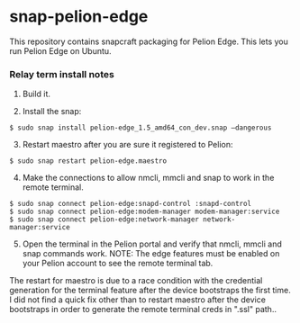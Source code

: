 # snap-pelion-edge

This repository contains snapcraft packaging for Pelion Edge. This lets you run Pelion Edge on Ubuntu.

### Relay term install notes
1. Build it.

2. Install the snap:
  ```
  $ sudo snap install pelion-edge_1.5_amd64_con_dev.snap –dangerous
  ```

3. Restart maestro after you are sure it registered to Pelion:
  ```
  $ sudo snap restart pelion-edge.maestro
  ```

4. Make the connections to allow nmcli, mmcli and snap to work in the remote terminal.
  ```
  $ sudo snap connect pelion-edge:snapd-control :snapd-control
  $ sudo snap connect pelion-edge:modem-manager modem-manager:service
  $ sudo snap connect pelion-edge:network-manager network-manager:service
  ```

5. Open the terminal in the Pelion portal and verify that nmcli, mmcli and snap commands work.  NOTE: The edge features must be enabled on your Pelion account to see the remote terminal tab.

The restart for maestro is due to a race condition with the credential generation for the terminal feature after the device bootstraps the first time.  I did not find a quick fix other than to restart maestro after the device bootstraps in order to generate the remote terminal creds in ".ssl" path..
